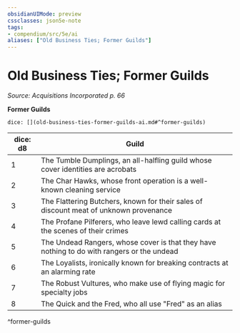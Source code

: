 ```yaml
---
obsidianUIMode: preview
cssclasses: json5e-note
tags:
- compendium/src/5e/ai
aliases: ["Old Business Ties; Former Guilds"]
---
```

# Old Business Ties; Former Guilds
*Source: Acquisitions Incorporated p. 66* 

**Former Guilds**

`dice: [](old-business-ties-former-guilds-ai.md#^former-guilds)`

| dice: d8 | Guild |
|----------|-------|
| 1 | The Tumble Dumplings, an all-halfling guild whose cover identities are acrobats |
| 2 | The Char Hawks, whose front operation is a well-known cleaning service |
| 3 | The Flattering Butchers, known for their sales of discount meat of unknown provenance |
| 4 | The Profane Pilferers, who leave lewd calling cards at the scenes of their crimes |
| 5 | The Undead Rangers, whose cover is that they have nothing to do with rangers or the undead |
| 6 | The Loyalists, ironically known for breaking contracts at an alarming rate |
| 7 | The Robust Vultures, who make use of flying magic for specialty jobs |
| 8 | The Quick and the Fred, who all use "Fred" as an alias |
^former-guilds
